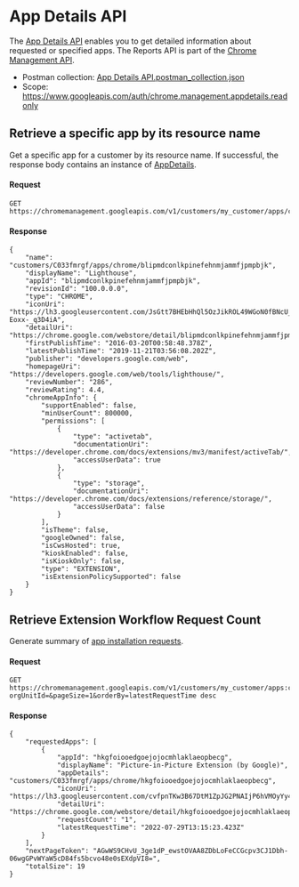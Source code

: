# App Details API
The [App Details API](https://developers.google.com/chrome/management/guides/app_details_api) enables you to get detailed information about requested or specified apps. The Reports API is part of the [Chrome Management API](https://developers.google.com/chrome/management/?hl=en_US).
- Postman collection: [App Details API.postman_collection.json](https://github.com/google/ChromeBrowserEnterprise/blob/main/postman/App%20Details%20API.postman_collection.json)
- Scope: https://www.googleapis.com/auth/chrome.management.appdetails.readonly

## Retrieve a specific app by its resource name
Get a specific app for a customer by its resource name. If successful, the response body contains an instance of [AppDetails](https://developers.google.com/chrome/management/reference/rest/v1/customers.apps.android#AppDetails).
#### Request
```
GET https://chromemanagement.googleapis.com/v1/customers/my_customer/apps/chrome/blipmdconlkpinefehnmjammfjpmpbjk
```
#### Response
```
{
    "name": "customers/C033fmrgf/apps/chrome/blipmdconlkpinefehnmjammfjpmpbjk",
    "displayName": "Lighthouse",
    "appId": "blipmdconlkpinefehnmjammfjpmpbjk",
    "revisionId": "100.0.0.0",
    "type": "CHROME",
    "iconUri": "https://lh3.googleusercontent.com/JsGtt7BHEbHhQl5OzJikROL49WGoN0fBNcU_mvLRjWqx7nm7r7rzdG0DpET4qcK1FhNkFpcKf600G-Eoxx-_q3D4iA",
    "detailUri": "https://chrome.google.com/webstore/detail/blipmdconlkpinefehnmjammfjpmpbjk",
    "firstPublishTime": "2016-03-20T00:58:48.378Z",
    "latestPublishTime": "2019-11-21T03:56:08.202Z",
    "publisher": "developers.google.com/web",
    "homepageUri": "https://developers.google.com/web/tools/lighthouse/",
    "reviewNumber": "286",
    "reviewRating": 4.4,
    "chromeAppInfo": {
        "supportEnabled": false,
        "minUserCount": 800000,
        "permissions": [
            {
                "type": "activetab",
                "documentationUri": "https://developer.chrome.com/docs/extensions/mv3/manifest/activeTab/",
                "accessUserData": true
            },
            {
                "type": "storage",
                "documentationUri": "https://developer.chrome.com/docs/extensions/reference/storage/",
                "accessUserData": false
            }
        ],
        "isTheme": false,
        "googleOwned": false,
        "isCwsHosted": true,
        "kioskEnabled": false,
        "isKioskOnly": false,
        "type": "EXTENSION",
        "isExtensionPolicySupported": false
    }
}
```

## Retrieve Extension Workflow Request Count
Generate summary of [app installation requests](https://developers.google.com/chrome/management/reference/rest/v1/customers.apps/countChromeAppRequests).
#### Request
```
GET https://chromemanagement.googleapis.com/v1/customers/my_customer/apps:countChromeAppRequests?orgUnitId=&pageSize=1&orderBy=latestRequestTime desc
```
#### Response
```
{
    "requestedApps": [
        {
            "appId": "hkgfoiooedgoejojocmhlaklaeopbecg",
            "displayName": "Picture-in-Picture Extension (by Google)",
            "appDetails": "customers/C033fmrgf/apps/chrome/hkgfoiooedgoejojocmhlaklaeopbecg",
            "iconUri": "https://lh3.googleusercontent.com/cvfpnTKw3B67DtM1ZpJG2PNAIjP6hVMOyYy403X4FMkOuStgG1y4cjCn21vmTnnsip1dTZSVsWBA9IxutGuA3dVDWhg",
            "detailUri": "https://chrome.google.com/webstore/detail/hkgfoiooedgoejojocmhlaklaeopbecg",
            "requestCount": "1",
            "latestRequestTime": "2022-07-29T13:15:23.423Z"
        }
    ],
    "nextPageToken": "AGwWS9CHvU_3ge1dP_ewstOVAA8ZDbLoFeCCGcpv3CJ1Dbh-06wgGPvWYaW5cD84fs5bcvo48e0sEXdpVI8=",
    "totalSize": 19
}
```
